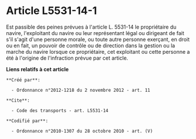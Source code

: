 # Article L5531-14-1

Est passible des peines prévues à l'article L. 5531-14 le propriétaire du navire, l'exploitant du navire ou leur représentant
légal ou dirigeant de fait s'il s'agit d'une personne morale, ou toute autre personne exerçant, en droit ou en fait, un
pouvoir de contrôle ou de direction dans la gestion ou la marche du navire lorsque ce propriétaire, cet exploitant ou cette
personne a été à l'origine de l'infraction prévue par cet article.

**Liens relatifs à cet article**

	**Créé par**:

	  - Ordonnance n°2012-1218 du 2 novembre 2012 - art. 11

	**Cite**:

	  - Code des transports - art. L5531-14

	**Codifié par**:

	  - Ordonnance n°2010-1307 du 28 octobre 2010 - art. (V)
